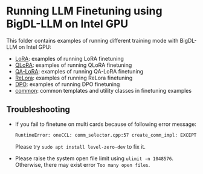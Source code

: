 # Running LLM Finetuning using BigDL-LLM on Intel GPU

This folder contains examples of running different training mode with BigDL-LLM on Intel GPU:

- [LoRA](LoRA): examples of running LoRA finetuning
- [QLoRA](QLoRA): examples of running QLoRA finetuning
- [QA-LoRA](QA-LoRA): examples of running QA-LoRA finetuning
- [ReLora](ReLora): examples of running ReLora finetuning
- [DPO](DPO): examples of running DPO finetuning
- [common](common): common templates and utility classes in finetuning examples


## Troubleshooting
- If you fail to finetune on multi cards because of following error message:
  ```bash
  RuntimeError: oneCCL: comm_selector.cpp:57 create_comm_impl: EXCEPTION: ze_data was not initialized
  ```
  Please try `sudo apt install level-zero-dev` to fix it.

- Please raise the system open file limit using `ulimit -n 1048576`. Otherwise, there may exist error `Too many open files`.
